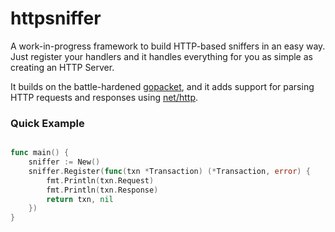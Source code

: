 # httpsniffer
A work-in-progress framework to build HTTP-based sniffers in an easy way. Just register your handlers and it handles everything for you as simple as creating an HTTP Server.

It builds on the battle-hardened [gopacket](https://github.com/google/gopacket/blob/master/examples/httpassembly/main.go), and it adds support for parsing HTTP requests and responses using [net/http](https://pkg.go.dev/net/http).




### Quick Example
```go

func main() {
    sniffer := New()
    sniffer.Register(func(txn *Transaction) (*Transaction, error) {
        fmt.Println(txn.Request)
        fmt.Println(txn.Response)
        return txn, nil
    })
}

```